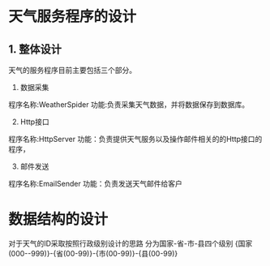 

# 天气服务程序的设计

## 1. 整体设计

天气的服务程序目前主要包括三个部分。

1. 数据采集

程序名称:WeatherSpider
功能:负责采集天气数据，并将数据保存到数据库。

2. Http接口

程序名称:HttpServer
功能：负责提供天气服务以及操作邮件相关的的Http接口的程序，

3. 邮件发送

程序名称:EmailSender
功能：负责发送天气邮件给客户





# 数据结构的设计

对于天气的ID采取按照行政级别设计的思路
分为国家-省-市-县四个级别
{国家(000--999)}-{省(00-99)}-{市(00-99)}-{县(00-99)}